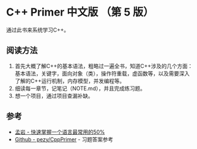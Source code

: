 # C++ Primer 中文版 （第 5 版） 

通过此书来系统学习C++。

## 阅读方法

1. 首先大概了解C\+\+的基本语法，粗略过一遍全书，知道C\+\+涉及的几个方面：基本语法，关键字，面向对象（类），操作符重载，虚函数等，以及需要深入了解的C\+\+运行机制，内存模型，并发编程等。  
2. 细读每一章节，记笔记（NOTE.md），并且完成练习题。  
3. 想一个项目，通过项目查漏补缺。  



## 参考

- [孟岩 - 快速掌握一个语言最常用的50%](https://blog.csdn.net/myan/article/details/3144661)  
- [Github - pezy/CppPrimer](https://github.com/pezy/CppPrimer) - 习题答案参考

